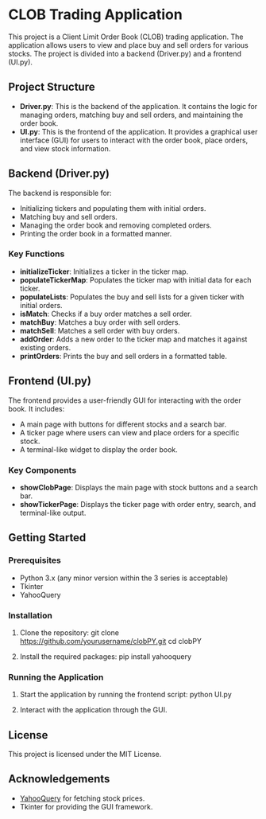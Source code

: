 # CLOB Trading Application

This project is a Client Limit Order Book (CLOB) trading application. The application allows users to view and place buy and sell orders for various stocks. The project is divided into a backend (Driver.py) and a frontend (UI.py).

## Project Structure

- **Driver.py**: This is the backend of the application. It contains the logic for managing orders, matching buy and sell orders, and maintaining the order book.
- **UI.py**: This is the frontend of the application. It provides a graphical user interface (GUI) for users to interact with the order book, place orders, and view stock information.

## Backend (Driver.py)

The backend is responsible for:

- Initializing tickers and populating them with initial orders.
- Matching buy and sell orders.
- Managing the order book and removing completed orders.
- Printing the order book in a formatted manner.

### Key Functions

- **initializeTicker**: Initializes a ticker in the ticker map.
- **populateTickerMap**: Populates the ticker map with initial data for each ticker.
- **populateLists**: Populates the buy and sell lists for a given ticker with initial orders.
- **isMatch**: Checks if a buy order matches a sell order.
- **matchBuy**: Matches a buy order with sell orders.
- **matchSell**: Matches a sell order with buy orders.
- **addOrder**: Adds a new order to the ticker map and matches it against existing orders.
- **printOrders**: Prints the buy and sell orders in a formatted table.

## Frontend (UI.py)

The frontend provides a user-friendly GUI for interacting with the order book. It includes:

- A main page with buttons for different stocks and a search bar.
- A ticker page where users can view and place orders for a specific stock.
- A terminal-like widget to display the order book.

### Key Components

- **showClobPage**: Displays the main page with stock buttons and a search bar.
- **showTickerPage**: Displays the ticker page with order entry, search, and terminal-like output.

## Getting Started

### Prerequisites

- Python 3.x (any minor version within the 3 series is acceptable)
- Tkinter
- YahooQuery

### Installation

1. Clone the repository:
   git clone https://github.com/yourusername/clobPY.git
   cd clobPY

2. Install the required packages:
   pip install yahooquery

### Running the Application

1. Start the application by running the frontend script:
   python UI.py

2. Interact with the application through the GUI.

## License

This project is licensed under the MIT License.

## Acknowledgements

- [YahooQuery](https://github.com/dpguthrie/yahooquery) for fetching stock prices.
- Tkinter for providing the GUI framework.
